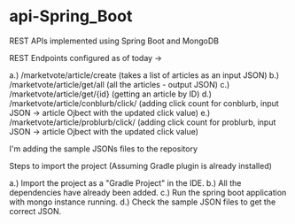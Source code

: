 # api-Spring_Boot

REST APIs implemented using Spring Boot and MongoDB

REST Endpoints configured as of today ->

a.) /marketvote/article/create (takes a list of articles as an input JSON)
b.) /marketvote/article/get/all (all the articles - output JSON)
c.) /marketvote/article/get/{id} (getting an article by ID)
d.) /marketvote/article/conblurb/click/ (adding click count for conblurb, input JSON -> article Ojbect with the updated click value)
e.) /marketvote/article/problurb/click/ (adding click count for problurb, input JSON -> article Ojbect with the updated click value)

I'm adding the sample JSONs files to the repository

Steps to import the project (Assuming Gradle plugin is already installed) 

a.) Import the project as a "Gradle Project" in the IDE. 
b.) All the dependencies have already been added. 
c.) Run the spring boot application with mongo instance running. 
d.) Check the sample JSON files to get the correct JSON. 



